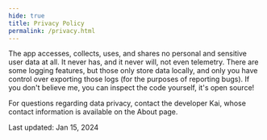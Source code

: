 ```yaml
---
hide: true
title: Privacy Policy
permalink: /privacy.html
---
```


The app accesses, collects, uses, and shares no personal and sensitive user data at all. It never has, and it never will, not even telemetry. There are some logging features, but those only store data locally, and only you have control over exporting those logs (for the purposes of reporting bugs). If you don't believe me, you can inspect the code yourself, it's open source!

For questions regarding data privacy, contact the developer Kai, whose contact information is available on the About page.

Last updated: Jan 15, 2024
